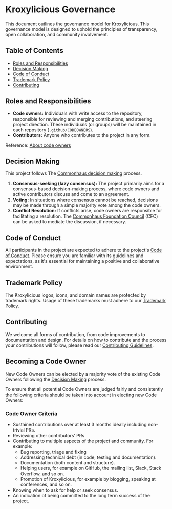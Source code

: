 # Kroxylicious Governance

This document outlines the governance model for Kroxylicious.
This governance model is designed to uphold the principles of transparency, open collaboration, and community involvement.

[cfc]: https://www.commonhaus.org/bylaws/cf-council.html
[cdm]: https://www.commonhaus.org/bylaws/decision-making.html
[ctp]: https://www.commonhaus.org/policies/trademark-policy/
[coc]: ./CODE_OF_CONDUCT.md
[contrib]: ./CONTRIBUTING.md

## Table of Contents

- [Roles and Responsibilities](#roles-and-responsibilities)
- [Decision Making](#decision-making)
- [Code of Conduct](#code-of-conduct)
- [Trademark Policy](#trademark-policy)
- [Contributing](#contributing)

## Roles and Responsibilities

- **Code owners:** Individuals with write access to the repository, responsible for reviewing and merging contributions, and steering project direction. These individuals (or groups) will be maintained in each repository (`.github/CODEOWNERS`).
- **Contributors:** Anyone who contributes to the project in any form.

Reference: [About code owners](https://docs.github.com/en/repositories/managing-your-repositorys-settings-and-features/customizing-your-repository/about-code-owners)

## Decision Making

This project follows The [Commonhaus decision making][cdm] process.

1. **Consensus-seeking (lazy consensus):** The project primarily aims for a consensus-based decision-making process, where code owners and active contributors discuss and come to an agreement.
2. **Voting:** In situations where consensus cannot be reached, decisions may be made through a simple majority vote among the code owners.
3. **Conflict Resolution:** If conflicts arise, code owners are responsible for facilitating a resolution. The [Commonhaus Foundation Council][cfc] (CFC) can be asked to mediate the discussion, if necessary.

## Code of Conduct

All participants in the project are expected to adhere to the project's [Code of Conduct](./CODE_OF_CONDUCT.md). Please ensure you are familiar with its guidelines and expectations, as it's essential for maintaining a positive and collaborative environment.

## Trademark Policy

The Kroxylicious logos, icons, and domain names are protected by trademark rights. Usage of these trademarks must adhere to our [Trademark Policy][ctp].

## Contributing

We welcome all forms of contribution, from code improvements to documentation and design. For details on how to contribute and the process your contributions will follow, please read our [Contributing Guidelines][contrib].

## Becoming a Code Owner

New Code Owners can be elected by a majority vote of the existing Code Owners following the [Decision Making](#decision-making) process.

To ensure that all potential Code Owners are judged fairly and consistently the following criteria should be taken into account in electing new Code Owners:

### Code Owner Criteria

* Sustained contributions over at least 3 months ideally including non-trivial PRs.
* Reviewing other contributors’ PRs
* Contributing to multiple aspects of the project and community. For example:
  * Bug reporting, triage and fixing
  * Addressing technical debt (in code, testing and documentation).
  * Documentation (both content and structure).
  * Helping users, for example on GitHub, the mailing list, Slack, Stack Overflow, and so on.
  * Promotion of Kroxylicious, for example by blogging, speaking at conferences, and so on.
* Knowing when to ask for help or seek consensus.
* An indication of being committed to the long term success of the project.